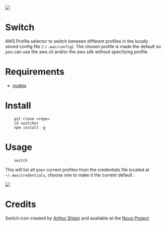 ![](switch.png)

Switch
========

AWS Profile selector to switch between different profiles in the locally stored config file (`~/.aws/config`). The chosen profile is made the default so you can use the aws cli and/or the aws sdk without specifying profile.


Requirements
============

* [nodejs](https://nodejs.org/en/)

Install
=======
```shell
    git clone <repo>
    cd switcher
    npm install -g
```

Usage
=====
```shell
    switch
```

This will list all your current profiles from the credentials file located at `~/.aws/credentials`, choose one to make it the current default :

![](screenshot.png)

Credits
========

Switch icon created by [Arthur Shlain](https://thenounproject.com/ArtZ91/) and available at the [Noun Project](https://thenounproject.com/)
